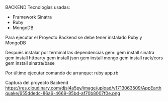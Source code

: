 BACKEND
Tecnologías usadas:
-	Framework Sinatra
-	Ruby
-	MongoDB

Para ejecutar el Proyecto Backend se debe tener instalado Ruby y MongoDB 

Después instalar por terminal las dependencias gem:
gem install sinatra
gem install httparty
gem install json
gem install mongo
gem install rack/cors
gem install sinatra/base

Por último ejecutar comando de arranque: 
ruby app.rb

Captura del proyecto Backend
https://res.cloudinary.com/djsl4a5py/image/upload/v1713063509/AppEarthquake/655ddedc-86a6-4669-85bd-af70b8007f0e.png
